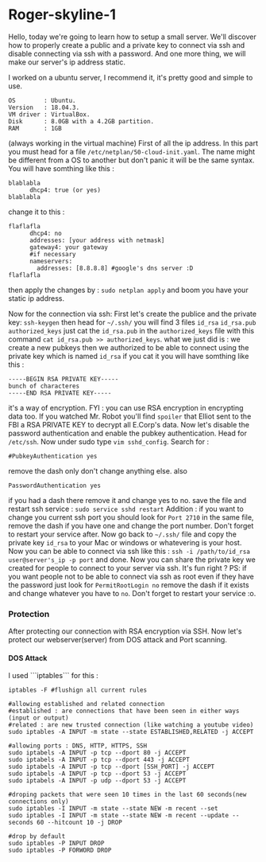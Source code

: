 # Roger-skyline-1

Hello, today we're going to learn how to setup a small server. We'll discover how to properly create a public and a private key to connect via ssh and disable connecting via ssh with a password. And one more thing, we will make our server's ip address static.

I worked on a ubuntu server, I recommend it, it's pretty good and simple to use.
```
OS        : Ubuntu.
Version   : 18.04.3.
VM driver : VirtualBox.
Disk      : 8.0GB with a 4.2GB partition.
RAM       : 1GB
```
(always working in the virtual machine)
First of all the ip address.
In this part you must head for a file ```/etc/netplan/50-cloud-init.yaml```. The name might be different from a OS to another but don't panic it will be the same syntax.
You will have somthing like this :
```
blablabla
      dhcp4: true (or yes)
blablabla
```
change it to this :
```
flaflafla
      dhcp4: no
      addresses: [your address with netmask]
      gateway4: your gateway
      #if necessary
      nameservers:
        addresses: [8.8.8.8] #google's dns server :D
flaflafla
```
then apply the changes by : ```sudo netplan apply```
and boom you have your static ip address.


Now for the connection via ssh:
First let's create the publice and the private key:
```ssh-keygen```
then head for ```~/.ssh/``` you will find 3 files ```id_rsa``` ```id_rsa.pub``` ```authorized_keys```
just cat the ```id_rsa.pub``` in the ```authorized_keys``` file with this command ```cat id_rsa.pub >> authorized_keys```.
what we just did is : we create a new pubkeys then we authorized to be able to connect using the private key which is named ```id_rsa``` if you cat it you will have somthing like this :
```
-----BEGIN RSA PRIVATE KEY-----
bunch of characteres
-----END RSA PRIVATE KEY-----
```
it's a way of encryption. FYI : you can use RSA encryption in encrypting data too. If you watched Mr. Robot you'll find ```spoiler``` that Elliot sent to the FBI a RSA PRIVATE KEY to decrypt all E.Corp's data.
Now let's disable the password authentication and enable the pubkey authentication.
Head for ```/etc/ssh```. Now under sudo type ```vim sshd_config```.
Search for :
```
#PubkeyAuthentication yes
```
remove the dash only don't change anything else.
also
```
PasswordAuthentication yes
```
if you had a dash there remove it and change yes to no.
save the file and restart ssh service : ```sudo service sshd restart```
Addition : if you want to change you current ssh port you should look for ```Port 2710``` in the same file, remove the dash if you have one and change the port number. Don't forget to restart your service after.
Now go back to ```~/.ssh/``` file and copy the private key ```id_rsa``` to your Mac or windows or whatevering is your host.
Now you can be able to connect via ssh like this : ```ssh -i /path/to/id_rsa user@server's_ip -p port``` and done. Now you can share the private key we created for people to connect to your server via ssh. It's fun right ?
PS: if you want people not to be able to connect via ssh as root even if they have the password just look for ```PermitRootLogin no``` remove the dash if it exists and change whatever you have to ```no```. Don't forget to restart your service :o.

<h3>Protection</h3>
After protecting our connection with RSA encryption via SSH. Now let's protect our webserver(server) from DOS attack and Port scanning.
<h4>DOS Attack</h4>
I used  ```iptables```  for this :

```
iptables -F #flushign all current rules

#allowing established and related connection
#established : are connections that have been seen in either ways (input or output)
#related : are new trusted connection (like watching a youtube video)
sudo iptables -A INPUT -m state --state ESTABLISHED,RELATED -j ACCEPT

#allowing ports : DNS, HTTP, HTTPS, SSH
sudo iptabels -A INPUT -p tcp --dport 80 -j ACCEPT
sudo iptabels -A INPUT -p tcp --dport 443 -j ACCEPT
sudo iptabels -A INPUT -p tcp --dport [SSH_PORT] -j ACCEPT
sudo iptabels -A INPUT -p tcp --dport 53 -j ACCEPT
sudo iptabels -A INPUT -p udp --dport 53 -j ACCEPT

#droping packets that were seen 10 times in the last 60 seconds(new connections only)
sudo iptables -I INPUT -m state --state NEW -m recent --set
sudo iptables -I INPUT -m state --state NEW -m recent --update --seconds 60 --hitcount 10 -j DROP

#drop by default
sudo iptables -P INPUT DROP
sudo iptables -P FORWORD DROP
```
